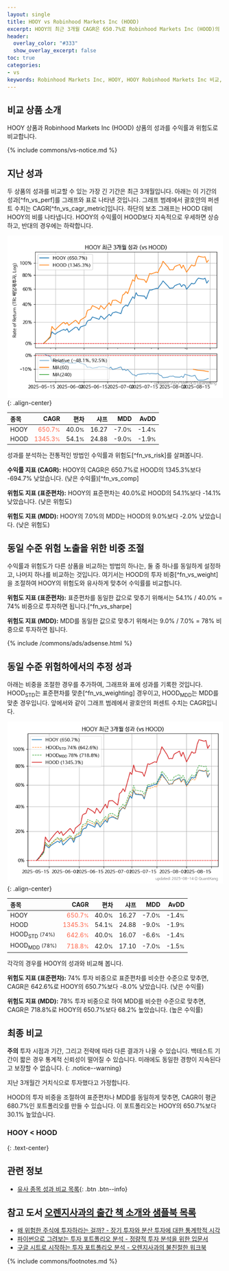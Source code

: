 ```yaml
---
layout: single
title: HOOY vs Robinhood Markets Inc (HOOD)
excerpt: HOOY의 최근 3개월 CAGR은 650.7%로 Robinhood Markets Inc (HOOD)의 1345.3%보다 -694.7% 낮았습니다.
header:
  overlay_color: "#333"
  show_overlay_excerpt: false
toc: true
categories:
- vs
keywords: Robinhood Markets Inc, HOOY, HOOY Robinhood Markets Inc 비교, HOOD, HOOY HOOY 비교
---
```


## 비교 상품 소개


HOOY 상품과 Robinhood Markets Inc (HOOD) 상품의 성과를 수익률과 위험도로 비교합니다.





{% include commons/vs-notice.md %}

## 지난 성과

두 상품의 성과를 비교할 수 있는 가장 긴 기간은 최근 3개월입니다. 아래는 이 기간의 성과[^fn_vs_perf]를 그래프와 표로 나타낸 것입니다.
그래프 범례에서 괄호안의 퍼센트 수치는 CAGR[^fn_vs_cagr_metric]입니다.
하단의 보조 그래프는 HOOD 대비 HOOY의 비를 나타냅니다.
HOOY의 수익률이 HOOD보다 지속적으로 우세하면 상승하고, 반대의 경우에는 하락합니다.

![HOOY](/vs/images/hooy-vs-hood_dual.png){: .align-center}

| **종목** | **CAGR** | **편차** | **샤프** | **MDD** | **AvDD** |
| :------------ | ------: | -----------: | -------: | ------: | -------: |
| HOOY | <span style="color: tomato">650.7<small>%</small></span> | 40.0<small>%</small> | 16.27 | -7.0<small>%</small> | -1.4<small>%</small> |
| HOOD | <span style="color: tomato">1345.3<small>%</small></span> | 54.1<small>%</small> | 24.88 | -9.0<small>%</small> | -1.9<small>%</small> |

<!-- more -->


성과를 분석하는 전통적인 방법인 수익률과 위험도[^fn_vs_risk]를 살펴봅니다.

**수익률 지표 (CAGR):** HOOY의 CAGR은 650.7%로 HOOD의 1345.3%보다 -694.7% 낮았습니다. (낮은 수익률)[^fn_vs_comp]

**위험도 지표 (표준편차):** HOOY의 표준편차는 40.0%로 HOOD의 54.1%보다 -14.1% 낮았습니다. (낮은 위험도)

**위험도 지표 (MDD):** HOOY의 7.0%의 MDD는 HOOD의 9.0%보다 -2.0% 낮았습니다. (낮은 위험도)



## 동일 수준 위험 노출을 위한 비중 조절

수익률과 위험도가 다른 상품을 비교하는 방법의 하나는, 둘 중 하나를 동일하게 설정하고, 나머지 하나를 비교하는 것입니다.
여기서는 HOOD의 투자 비중[^fn_vs_weight]을 조절하여 HOOY의 위험도와 유사하게 맞추어 수익률를 비교합니다.

**위험도 지표 (표준편차):** 표준편차를 동일한 값으로 맞추기 위해서는 54.1% / 40.0% = 74% 비중으로 투자하면 됩니다.[^fn_vs_sharpe]

**위험도 지표 (MDD):** MDD를 동일한 값으로 맞추기 위해서는 9.0% / 7.0% = 78% 비중으로 투자하면 됩니다.


{% include /commons/ads/adsense.html %}



## 동일 수준 위험하에서의 추정 성과

아래는 비중을 조절한 경우를 추가하여, 그래프와 표에 성과를 기록한 것입니다.
HOOD<sub>STD</sub>는 표준편차를 맞춘[^fn_vs_weighting] 경우이고, HOOD<sub>MDD</sub>는 MDD를 맞춘 경우입니다.
앞에서와 같이 그래프 범례에서 괄호안의 퍼센트 수치는 CAGR입니다.


![HOOY](/vs/images/hooy-vs-hood.png){: .align-center}



| **종목** | **CAGR** | **편차** | **샤프** | **MDD** | **AvDD** |
| :------------ | ------: | -----------: | -------: | ------: | -------: |
| HOOY | <span style="color: tomato">650.7<small>%</small></span> | 40.0<small>%</small> | 16.27 | -7.0<small>%</small> | -1.4<small>%</small> |
| HOOD | <span style="color: tomato">1345.3<small>%</small></span> | 54.1<small>%</small> | 24.88 | -9.0<small>%</small> | -1.9<small>%</small> |
| HOOD<sub>STD</sub> <small>(74%)</small> | <span style="color: tomato">642.6<small>%</small></span> | 40.0<small>%</small> | 16.07 | -6.6<small>%</small> | -1.4<small>%</small> |
| HOOD<sub>MDD</sub> <small>(78%)</small> | <span style="color: tomato">718.8<small>%</small></span> | 42.0<small>%</small> | 17.10 | -7.0<small>%</small> | -1.5<small>%</small> |



각각의 경우를 HOOY의 성과와 비교해 봅니다.

**위험도 지표 (표준편차):** 74% 투자 비중으로 표준편차를 비슷한 수준으로 맞추면, CAGR은 642.6%로 HOOY의 650.7%보다 -8.0% 낮았습니다. (낮은 수익률)

**위험도 지표 (MDD):** 78% 투자 비중으로 하여 MDD를 비슷한 수준으로 맞추면, CAGR은 718.8%로 HOOY의 650.7%보다 68.2% 높았습니다. (높은 수익률)




## 최종 비교

**주의** 투자 시점과 기간, 그리고 전략에 따라 다른 결과가 나올 수 있습니다. 백테스트 기간이 짧은 경우 통계적 신뢰성이 떨어질 수 있습니다. 미래에도 동일한 경향이 지속된다고 보장할 수 없습니다.
{: .notice--warning}

지난 3개월간 거치식으로 투자했다고 가정합니다.

HOOD의 투자 비중을 조절하여 표준편차나 MDD를 동일하게 맞추면, CAGR이 평균 680.7%인 포트폴리오를 만들 수 있습니다.
이 포트폴리오는 HOOY의 650.7%보다 30.1% 높았습니다.

### HOOY &lt; HOOD
{: .text-center}


## 관련 정보

- [유사 종목 성과 비교 목록](/vs/){: .btn .btn--info}


## 참고 도서 [오렌지사과의 출간 책 소개와 샘플북 목록](https://kongdori.tistory.com/691)

- [왜 위험한 주식에 투자하라는 걸까? - 장기 투자와 분산 투자에 대한 통계학적 시각](https://kongdori.tistory.com/421)
- [파이썬으로 그려보는 투자 포트폴리오 분석  - 정량적 투자 분석을 위한 입문서](https://kongdori.tistory.com/643)
- [구글 시트로 시작하는 투자 포트폴리오 분석 - 오렌지사과의 불친절한 워크북](https://kongdori.tistory.com/449)

{% include commons/footnotes.md %}